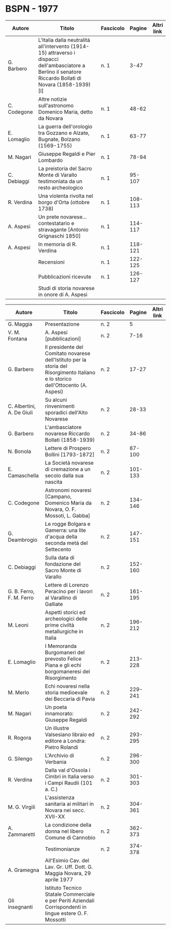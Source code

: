 # BSPN - 1977

| Autore      | Titolo                                                                                                                                                      | Fascicolo | Pagine  | Altri link |
|-------------|-------------------------------------------------------------------------------------------------------------------------------------------------------------|-----------|---------|------------|
| G. Barbero  | L'Italia dalla neutralità all'intervento (1914-15) attraverso i dispacci dell'ambasciatore a Berlino il senatore Riccardo Bollati di Novara (1858-1939) [I] | n. 1      | 3-47    |            |
| C. Codegone | Altre notizie sull'astronomo Domenico Maria, detto da Novara                                                                                                | n. 1      | 48-62   |            |
| E. Lomaglio | La guerra dell'orologio tra Gozzano e Alzate, Bugnate, Bolzano (1569-1755)                                                                                  | n. 1      | 63-77   |            |
| M. Nagari   | Giuseppe Regaldi e Pier Lombardo                                                                                                                            | n. 1      | 78-94   |            |
| C. Debiaggi | La preistoria del Sacro Monte di Varallo testimoniata da un resto archeologico                                                                              | n. 1      | 95-107  |            |
| R. Verdina  | Una violenta rivolta nel borgo d'Orta (ottobre 1738)                                                                                                        | n. 1      | 108-113 |            |
| A. Aspesi   | Un prete novarese... contestatario e stravagante [Antonio Grignaschi 1850]                                                                                  | n. 1      | 114-117 |            |
| A. Aspesi   | In memoria di R. Verdina                                                                                                                                    | n. 1      | 118-121 |            |
|             | Recensioni                                                                                                                                                  | n. 1      | 122-125 |            |
|             | Pubblicazioni ricevute                                                                                                                                      | n. 1      | 126-127 |            |
|             | Studi di storia novarese in onore di A. Aspesi                                                                                                              |           |         |            |

| Autore                    | Titolo                                                                                                                            | Fascicolo | Pagine  | Altri link |
|---------------------------|-----------------------------------------------------------------------------------------------------------------------------------|-----------|---------|------------|
| G. Maggia                 | Presentazione                                                                                                                     | n. 2      | 5       |            |
| V. M. Fontana             | A. Aspesi [pubblicazioni]                                                                                                         | n. 2      | 7-16    |            |
| G. Barbero                | Il presidente del Comitato novarese dell'Istituto per la storia del Risorgimento Italiano e lo storico dell'Ottocento (A. Aspesi) | n. 2      | 17-27   |            |
| C. Albertini, A. De Giuli | Su alcuni rinvenimenti sporadici dell'Alto Novarese                                                                               | n. 2      | 28-33   |            |
| G. Barbero                | L'ambasciatore novarese Riccardo Bollati (1858-1939)                                                                              | n. 2      | 34-86   |            |
| N. Bonola                 | Lettere di Prospero Bollini [1793-1872]                                                                                           | n. 2      | 87-100  |            |
| E. Camaschella            | La Società novarese di cremazione a un secolo dalla sua nascita                                                                   | n. 2      | 101-133 |            |
| C. Codegone               | Astronomi novaresi [Campano, Domenico Maria da Novara, O. F. Mossoti, L. Gabba]                                                   | n. 2      | 134-146 |            |
| G. Deambrogio             | Le rogge Bolgara e Gamerra: una lite d'acqua della seconda metà del Settecento                                                    | n. 2      | 147-151 |            |
| C. Debiaggi               | Sulla data di fondazione del Sacro Monte di Varallo                                                                               | n. 2      | 152-160 |            |
| G. B. Ferro, F. M. Ferro  | Lettere di Lorenzo Peracino per i lavori al Varallino di Galliate                                                                 | n. 2      | 161-195 |            |
| M. Leoni                  | Aspetti storici ed archeologici delle prime civiltà metallurgiche in Italia                                                       | n. 2      | 196-212 |            |
| E. Lomaglio               | I Memoranda Burgomaneri del prevosto Felice Piana e gli echi borgomaneresi del Risorgimento                                       | n. 2      | 213-228 |            |
| M. Merlo                  | Echi novaresi nella storia medioevale dei Beccaria di Pavia                                                                       | n. 2      | 229-241 |            |
| M. Nagari                 | Un poeta innamorato: Giuseppe Regaldi                                                                                             | n. 2      | 242-292 |            |
| R. Rogora                 | Un illustre Valsesiano libraio ed editore a Londra: Pietro Rolandi                                                                | n. 2      | 293-295 |            |
| G. Silengo                | L'Archivio di Verbania                                                                                                            | n. 2      | 296-300 |            |
| R. Verdina                | Dalla val d'Ossola i Cimbri in Italia verso i Campi Raudii (101 a. C.)                                                            | n. 2      | 301-303 |            |
| M. G. Virgili             | L'assistenza sanitaria ai militari in Novara nei secc. XVII-XX                                                                    | n. 2      | 304-361 |            |
| A. Zammaretti             | La condizione della donna nel libero Comune di Cannobio                                                                           | n. 2      | 362-373 |            |
|                           | Testimonianze                                                                                                                     | n. 2      | 374-378 |            |
| A. Gramegna               | All'Esimio Cav. del Lav. Gr. Uff. Dott. G. Maggia Novara, 29 aprile 1977                                                          |           |         |            |
| Gli insegnanti            | Istituto Tecnico Statale Commerciale e per Periti Aziendali Corrispondenti in lingue estere O. F. Mossotti                        |           |         |            |
